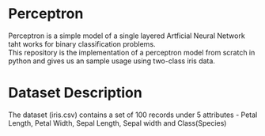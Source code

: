 # Perceptron
Perceptron is a simple model of a single layered Artficial Neural Network taht works for binary classification problems.    
  This repository is the implementation of a perceptron model from scratch in python and gives us an sample usage using two-class iris data.
# Dataset Description

The dataset (iris.csv) contains a set of 100 records under 5 attributes - Petal Length, Petal Width, Sepal Length, Sepal width and Class(Species)

